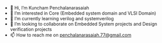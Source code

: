 - 👋 Hi, I’m Kuncham Penchalanarasaiah
- 👀 I’m interested in Core (Embedded system domain and VLSI Domain)
- 🌱 I’m currently learning verilog and systemverilog
- 💞️ I’m looking to collaborate on Embedded System projects and Design verification projects
- 📫 How to reach me on penchalanarasaiah.77@gmail.com

<!---
Penchal9959/Penchal9959 is a ✨ special ✨ repository because its `README.md` (this file) appears on your GitHub profile.
You can click the Preview link to take a look at your changes.
--->
